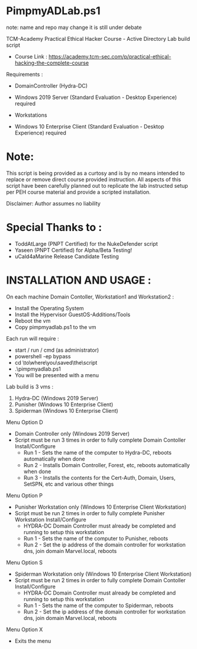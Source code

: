 # PimpmyADLab.ps1 
  note: name and repo may change it is still under debate 

TCM-Academy Practical Ethical Hacker Course - Active Directory Lab build script
- Course Link : https://academy.tcm-sec.com/p/practical-ethical-hacking-the-complete-course

Requirements : 
 - DomainController (Hydra-DC)
 - Windows 2019 Server (Standard Evaluation - Desktop Experience) required
 
 - Workstations
 - Windows 10 Enterprise Client (Standard Evaluation - Desktop Experience) required

# Note: 
  This script is being provided as a curtosy and is by no means intended to replace 
 or remove direct course provided instruction. All aspects of this script have been 
 carefully planned out to replicate the lab instructed setup per PEH course material
 and provide a scripted installation.

 Disclaimer: Author assumes no liability
 
# Special Thanks to :
  - ToddAtLarge (PNPT Certified) for the NukeDefender script 
  - Yaseen (PNPT Certified) for Alpha/Beta Testing!
  - uCald4aMarine Release Candidate Testing

# INSTALLATION AND USAGE : 
 
 On each machine Domain Contoller, Workstation1 and Workstation2 : 
 - Install the Operating System
 - Install the Hypervisor GuestOS-Additions/Tools
 - Reboot the vm
 - Copy pimpmyadlab.ps1 to the vm
  
Each run will require :
- start / run / cmd (as administrator)
- powershell -ep bypass 
- cd \to\where\you\saved\the\script
- .\pimpmyadlab.ps1
- You will be presented with a menu

 Lab build is 3 vms :
 1. Hydra-DC  (Windows 2019 Server) 
 2. Punisher  (Windows 10 Enterprise Client)
 3. Spiderman (Windows 10 Enterprise Client)

Menu Option D 
- Domain Controller only (Windows 2019 Server)
- Script must be run 3 times in order to fully complete Domain Contoller Install/Configure
  - Run 1 - Sets the name of the computer to Hydra-DC, reboots automatically when done
  - Run 2 - Installs Domain Controller, Forest, etc, reboots automatically when done
  - Run 3 - Installs the contents for the Cert-Auth, Domain, Users, SetSPN, etc and various other things

Menu Option P 
- Punisher Workstation only (Windows 10 Enterprise Client Workstation)
- Script must be run 2 times in order to fully complete Punisher Workstation Install/Configure
  - HYDRA-DC Domain Controller must already be completed and running to setup this workstation
  - Run 1 - Sets the name of the computer to Punisher, reboots 
  - Run 2 - Set the ip address of the domain controller for workstation dns, join domain Marvel.local, reboots

Menu Option S 
- Spiderman Workstation only (Windows 10 Enterprise Client Workstation)
- Script must be run 2 times in order to fully complete Domain Contoller Install/Configure
  - HYDRA-DC Domain Controller must already be completed and running to setup this workstation
  - Run 1 - Sets the name of the computer to Spiderman, reboots
  - Run 2 - Set the ip address of the domain controller for workstation dns, join domain Marvel.local, reboots

 Menu Option X  
 - Exits the menu 
